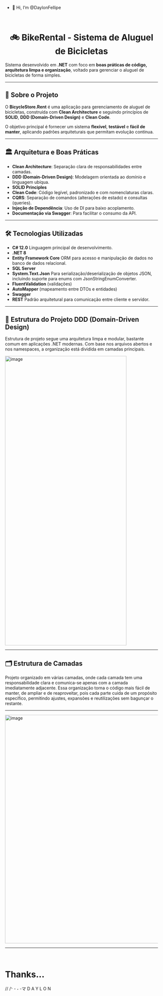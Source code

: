 - 👋 Hi, I’m @DaylonFellipe

<br>

<h1 align="center">🚲 BikeRental - Sistema de Aluguel de Bicicletas</h1>

Sistema desenvolvido em **.NET** com foco em **boas práticas de código, arquitetura limpa e organização**, voltado para gerenciar o aluguel de bicicletas de forma simples.

---

## 📖 Sobre o Projeto
O **BicycleStore.Rent** é uma aplicação para gerenciamento de aluguel de bicicletas, construída com **Clean Architecture** e seguindo princípios de **SOLID**, **DDD (Domain-Driven Design)** e **Clean Code**.

O objetivo principal é fornecer um sistema **flexível**, **testável** e **fácil de manter**, aplicando padrões arquiteturais que permitam evolução contínua.

---

## 🏛 Arquitetura e Boas Práticas

- **Clean Architecture**: Separação clara de responsabilidades entre camadas.
- **DDD (Domain-Driven Design)**: Modelagem orientada ao domínio e linguagem ubíqua.
- **SOLID Principles**
- **Clean Code**: Código legível, padronizado e com nomenclaturas claras.
- **CQRS**: Separação de comandos (alterações de estado) e consultas (queries).
- **Injeção de Dependência**: Uso de DI para baixo acoplamento.
- **Documentação via Swagger**: Para facilitar o consumo da API.

---

## 🛠 Tecnologias Utilizadas

- **C# 12.0** Linguagem principal de desenvolvimento.
- **.NET 8**
- **Entity Framework Core** ORM para acesso e manipulação de dados no banco de dados relacional.
- **SQL Server**
- **System.Text.Json** Para serialização/deserialização de objetos JSON, incluindo suporte para enums com JsonStringEnumConverter.
- **FluentValidation** (validações)
- **AutoMapper** (mapeamento entre DTOs e entidades)
- **Swagger**
- **REST** Padrão arquitetural para comunicação entre cliente e servidor.

---

## 📂 Estrutura do Projeto DDD (Domain-Driven Design)
Estrutura de projeto segue uma arquitetura limpa e modular, bastante comum em aplicações .NET modernas. Com base nos arquivos abertos e nos namespaces, a organização está dividida em camadas principais.

<div>
<img width="400" height="950" alt="image" src="https://github.com/user-attachments/assets/6883075e-21b7-41b7-9f6a-8863b31fadad" />
</div>

---

## 🗂 Estrutura de Camadas
Projeto organizado em várias camadas, onde cada camada tem uma responsabilidade clara e comunica-se apenas com a camada imediatamente adjacente.
Essa organização torna o código mais fácil de manter, de ampliar e de reaproveitar, pois cada parte cuida de um propósito específico, permitindo ajustes, expansões e reutilizações sem bagunçar o restante.

---

<div>
<img width="1050" height="750" alt="image" src="https://github.com/user-attachments/assets/11947d13-fdf3-4385-a680-f41c2f2989ae" />
</div>

---

<br>

# Thanks...

//   /ᐠ - ˕ -マ D A Y L O N
